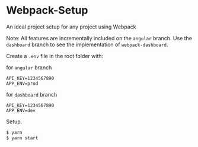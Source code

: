 # Webpack-Setup
An ideal project setup for any project using Webpack

Note: 
All features are incrementally included on the `angular` branch. Use the `dashboard` branch to see the implementation of `webpack-dashboard`.

Create a `.env` file in the root folder with:

for `angular` branch
```
API_KEY=1234567890
APP_ENV=prod
```

for `dashboard` branch
```
API_KEY=1234567890
APP_ENV=dev
```

Setup.

```sh
$ yarn
$ yarn start
```


